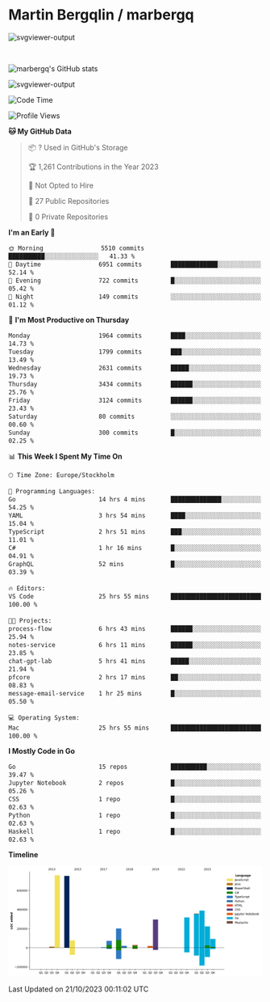 # Martin Bergqlin / marbergq

![svgviewer-output](https://user-images.githubusercontent.com/2405410/206014777-22d41ecb-c24f-421d-b7d9-bba2cb5bb0de.svg)

<br>

<!--- [![Martin's Week](https://github-readme-stats.vercel.app/api/wakatime?username=marbergq&theme=dark)](https://github.com/anuraghazra/github-readme-stats) -->

![marbergq's GitHub stats](https://github-readme-stats.vercel.app/api?username=marbergq&count_private=true&show_icons=true)

![svgviewer-output](https://wakatime.com/badge/user/3f0a2069-6683-4e19-9a4a-7d21ea815067.svg)

<!--START_SECTION:waka-->
![Code Time](http://img.shields.io/badge/Code%20Time-3%2C419%20hrs%209%20mins-blue)

![Profile Views](http://img.shields.io/badge/Profile%20Views-16-blue)

**🐱 My GitHub Data** 

> 📦 ? Used in GitHub's Storage 
 > 
> 🏆 1,261 Contributions in the Year 2023
 > 
> 🚫 Not Opted to Hire
 > 
> 📜 27 Public Repositories 
 > 
> 🔑 0 Private Repositories 
 > 
**I'm an Early 🐤** 

```text
🌞 Morning                5510 commits        ██████████░░░░░░░░░░░░░░░   41.33 % 
🌆 Daytime                6951 commits        █████████████░░░░░░░░░░░░   52.14 % 
🌃 Evening                722 commits         █░░░░░░░░░░░░░░░░░░░░░░░░   05.42 % 
🌙 Night                  149 commits         ░░░░░░░░░░░░░░░░░░░░░░░░░   01.12 % 
```
📅 **I'm Most Productive on Thursday** 

```text
Monday                   1964 commits        ████░░░░░░░░░░░░░░░░░░░░░   14.73 % 
Tuesday                  1799 commits        ███░░░░░░░░░░░░░░░░░░░░░░   13.49 % 
Wednesday                2631 commits        █████░░░░░░░░░░░░░░░░░░░░   19.73 % 
Thursday                 3434 commits        ██████░░░░░░░░░░░░░░░░░░░   25.76 % 
Friday                   3124 commits        ██████░░░░░░░░░░░░░░░░░░░   23.43 % 
Saturday                 80 commits          ░░░░░░░░░░░░░░░░░░░░░░░░░   00.60 % 
Sunday                   300 commits         █░░░░░░░░░░░░░░░░░░░░░░░░   02.25 % 
```


📊 **This Week I Spent My Time On** 

```text
🕑︎ Time Zone: Europe/Stockholm

💬 Programming Languages: 
Go                       14 hrs 4 mins       ██████████████░░░░░░░░░░░   54.25 % 
YAML                     3 hrs 54 mins       ████░░░░░░░░░░░░░░░░░░░░░   15.04 % 
TypeScript               2 hrs 51 mins       ███░░░░░░░░░░░░░░░░░░░░░░   11.01 % 
C#                       1 hr 16 mins        █░░░░░░░░░░░░░░░░░░░░░░░░   04.91 % 
GraphQL                  52 mins             █░░░░░░░░░░░░░░░░░░░░░░░░   03.39 % 

🔥 Editors: 
VS Code                  25 hrs 55 mins      █████████████████████████   100.00 % 

🐱‍💻 Projects: 
process-flow             6 hrs 43 mins       ██████░░░░░░░░░░░░░░░░░░░   25.94 % 
notes-service            6 hrs 11 mins       ██████░░░░░░░░░░░░░░░░░░░   23.85 % 
chat-gpt-lab             5 hrs 41 mins       █████░░░░░░░░░░░░░░░░░░░░   21.94 % 
pfcore                   2 hrs 17 mins       ██░░░░░░░░░░░░░░░░░░░░░░░   08.83 % 
message-email-service    1 hr 25 mins        █░░░░░░░░░░░░░░░░░░░░░░░░   05.50 % 

💻 Operating System: 
Mac                      25 hrs 55 mins      █████████████████████████   100.00 % 
```

**I Mostly Code in Go** 

```text
Go                       15 repos            ██████████░░░░░░░░░░░░░░░   39.47 % 
Jupyter Notebook         2 repos             █░░░░░░░░░░░░░░░░░░░░░░░░   05.26 % 
CSS                      1 repo              █░░░░░░░░░░░░░░░░░░░░░░░░   02.63 % 
Python                   1 repo              █░░░░░░░░░░░░░░░░░░░░░░░░   02.63 % 
Haskell                  1 repo              █░░░░░░░░░░░░░░░░░░░░░░░░   02.63 % 
```



**Timeline**

![Lines of Code chart](https://raw.githubusercontent.com/marbergq/marbergq/main/assets/bar_graph.png)


 Last Updated on 21/10/2023 00:11:02 UTC
<!--END_SECTION:waka-->
